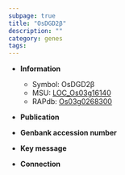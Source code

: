 ```yaml
---
subpage: true
title: "OsDGD2β"
description: ""
category: genes
tags: 
---
```


* **Information**  
    + Symbol: OsDGD2β  
    + MSU: [LOC_Os03g16140](http://rice.plantbiology.msu.edu/cgi-bin/ORF_infopage.cgi?orf=LOC_Os03g16140)  
    + RAPdb: [Os03g0268300](http://rapdb.dna.affrc.go.jp/viewer/gbrowse_details/irgsp1?name=Os03g0268300)  

* **Publication**  

* **Genbank accession number**  

* **Key message**  

* **Connection**  



